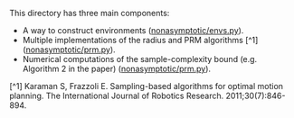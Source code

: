 This directory has three main components:
- A way to construct environments ([nonasymptotic/envs.py](/nonasymptotic/envs.py)).
- Multiple implementations of the radius and PRM algorithms [^1] ([nonasymptotic/prm.py](/nonasymptotic/prm.py)).
- Numerical computations of the sample-complexity bound (e.g. Algorithm 2 in the paper)
  ([nonasymptotic/prm.py](/nonasymptotic/bound.py)).

[^1] Karaman S, Frazzoli E. Sampling-based algorithms for optimal motion planning. 
The International Journal of Robotics Research. 2011;30(7):846-894.